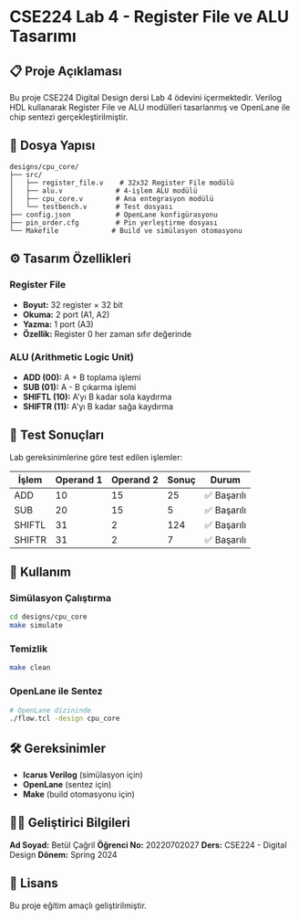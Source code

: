 # CSE224 Lab 4 - Register File ve ALU Tasarımı

## 📋 Proje Açıklaması
Bu proje CSE224 Digital Design dersi Lab 4 ödevini içermektedir. Verilog HDL kullanarak Register File ve ALU modülleri tasarlanmış ve OpenLane ile chip sentezi gerçekleştirilmiştir.

## 📁 Dosya Yapısı
```
designs/cpu_core/
├── src/
│   ├── register_file.v    # 32x32 Register File modülü
│   ├── alu.v             # 4-işlem ALU modülü
│   ├── cpu_core.v        # Ana entegrasyon modülü
│   └── testbench.v       # Test dosyası
├── config.json           # OpenLane konfigürasyonu
├── pin_order.cfg         # Pin yerleştirme dosyası
└── Makefile             # Build ve simülasyon otomasyonu
```

## ⚙️ Tasarım Özellikleri

### Register File
- **Boyut:** 32 register × 32 bit
- **Okuma:** 2 port (A1, A2)
- **Yazma:** 1 port (A3)
- **Özellik:** Register 0 her zaman sıfır değerinde

### ALU (Arithmetic Logic Unit)
- **ADD (00):** A + B toplama işlemi
- **SUB (01):** A - B çıkarma işlemi
- **SHIFTL (10):** A'yı B kadar sola kaydırma
- **SHIFTR (11):** A'yı B kadar sağa kaydırma

## 🧪 Test Sonuçları
Lab gereksinimlerine göre test edilen işlemler:

| İşlem | Operand 1 | Operand 2 | Sonuç | Durum |
|-------|-----------|-----------|--------|--------|
| ADD   | 10        | 15        | 25     | ✅ Başarılı |
| SUB   | 20        | 15        | 5      | ✅ Başarılı |
| SHIFTL| 31        | 2         | 124    | ✅ Başarılı |
| SHIFTR| 31        | 2         | 7      | ✅ Başarılı |

## 🚀 Kullanım

### Simülasyon Çalıştırma
```bash
cd designs/cpu_core
make simulate
```

### Temizlik
```bash
make clean
```

### OpenLane ile Sentez
```bash
# OpenLane dizininde
./flow.tcl -design cpu_core
```

## 🛠️ Gereksinimler
- **Icarus Verilog** (simülasyon için)
- **OpenLane** (sentez için)
- **Make** (build otomasyonu için)

## 👨‍🎓 Geliştirici Bilgileri
**Ad Soyad:** Betül Çağril
**Öğrenci No:** 20220702027 
**Ders:** CSE224 - Digital Design 
**Dönem:** Spring 2024 

## 📄 Lisans
Bu proje eğitim amaçlı geliştirilmiştir.
